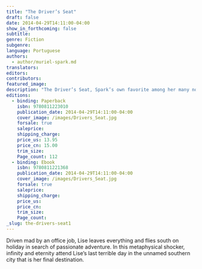 ```yaml
---
title: "The Driver’s Seat"
draft: false
date: 2014-04-29T14:11:00-04:00
show_in_forthcoming: false
subtitle:
genre: Fiction
subgenre:
language: Portuguese
authors:
  - author/muriel-spark.md
translators:
editors:
contributors:
featured_image:
description: "The Driver’s Seat, Spark’s own favorite among her many novels, was hailed by the New Yorker as “her spiny and treacherous masterpiece” "
editions:
  - binding: Paperback
    isbn: 9780811223010
    publication_date: 2014-04-29T14:11:00-04:00
    cover_image: /images/Drivers_Seat.jpg
    forsale: true
    saleprice:
    shipping_charge:
    price_us: 13.95
    price_cn: 15.00
    trim_size:
    Page_count: 112
  - binding: Ebook
    isbn: 9780811221368
    publication_date: 2014-04-29T14:11:00-04:00
    cover_image: /images/Drivers_Seat.jpg
    forsale: true
    saleprice:
    shipping_charge:
    price_us:
    price_cn:
    trim_size:
    Page_count:
_slug: the-drivers-seat1
---
```


Driven mad by an office job, Lise leaves everything and flies south on holiday in search of passionate adventure. In this metaphysical shocker, infinity and eternity attend Lise’s last terrible day in the unnamed southern city that is her final destination.

